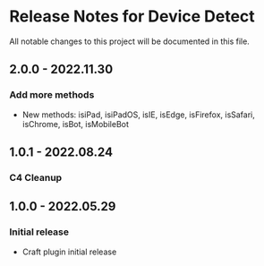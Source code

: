 # Release Notes for Device Detect

All notable changes to this project will be documented in this file.

## 2.0.0 - 2022.11.30
### Add more methods
- New methods: isiPad, isiPadOS, isIE, isEdge, isFirefox, isSafari, isChrome, isBot, isMobileBot

## 1.0.1 - 2022.08.24
### C4 Cleanup

## 1.0.0 - 2022.05.29
### Initial release
- Craft plugin initial release
